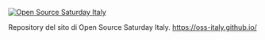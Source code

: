 [![Open Source Saturday Italy](https://img.shields.io/badge/Open%20Source%20Saturday-Italy-red)](https://oss-italy.github.io/)

Repository del sito di Open Source Saturday Italy. https://oss-italy.github.io/
